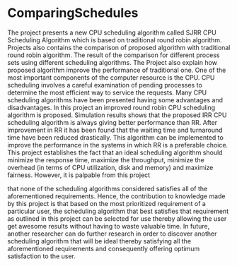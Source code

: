 # ComparingSchedules
The project presents a new CPU scheduling algorithm called SJRR CPU Scheduling Algorithm which is based on traditional round robin algorithm. Projects also contains the comparison of proposed algorithm with traditional round robin algorithm. The result of the comparison for different process sets using different scheduling algorithms. The Project also explain how proposed algorithm improve the performance of traditional one. One of the most important components of the computer resource is the CPU. CPU scheduling involves a careful examination of pending processes to determine the most efficient way to service the requests. Many CPU scheduling algorithms have been presented having some advantages and disadvantages. In this project an improved round robin CPU scheduling algorithm is proposed. Simulation results shows that the proposed IRR CPU scheduling algorithm is always giving better performance than RR. After improvement in RR it has been found that the waiting time and turnaround time have been reduced drastically. This algorithm can be implemented to improve the performance in the systems in which RR is a preferable choice. This project establishes the fact that an ideal scheduling algorithm should minimize the response time, maximize the throughput, minimize the overhead (in terms of CPU utilization, disk and memory) and maximize fairness. However, it is palpable from this project 

 
that none of the scheduling algorithms considered satisfies all of the aforementioned requirements. 
Hence, the contribution to knowledge made by this project is that based on the most prioritized requirement of a particular user, the scheduling algorithm that best satisfies that requirement as outlined in this project can be selected for use thereby allowing the user get awesome results without having to waste valuable time. In future, another researcher can do further research in order to discover another scheduling algorithm that will be ideal thereby satisfying all the aforementioned requirements and consequently offering optimum satisfaction to the user. 
